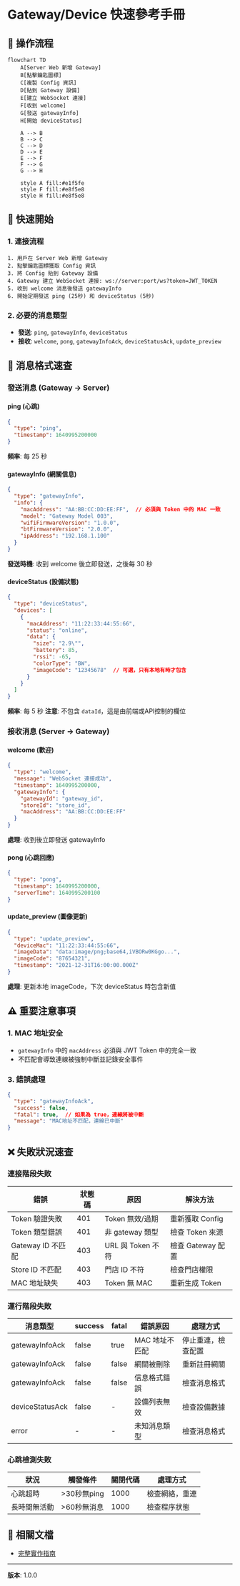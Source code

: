 # Gateway/Device 快速參考手冊

## 🔄 操作流程

```mermaid
flowchart TD
    A[Server Web 新增 Gateway]
    B[點擊鑰匙圖標]
    C[複製 Config 資訊]
    D[貼到 Gateway 設備]
    E[建立 WebSocket 連接]
    F[收到 welcome]
    G[發送 gatewayInfo]
    H[開始 deviceStatus]

    A --> B
    B --> C
    C --> D
    D --> E
    E --> F
    F --> G
    G --> H

    style A fill:#e1f5fe
    style F fill:#e8f5e8
    style H fill:#e8f5e8
```

## 🚀 快速開始

### 1. 連接流程
```
1. 用戶在 Server Web 新增 Gateway
2. 點擊鑰匙圖標獲取 Config 資訊
3. 將 Config 貼到 Gateway 設備
4. Gateway 建立 WebSocket 連接: ws://server:port/ws?token=JWT_TOKEN
5. 收到 welcome 消息後發送 gatewayInfo
6. 開始定期發送 ping (25秒) 和 deviceStatus (5秒)
```

### 2. 必要的消息類型
- **發送**: `ping`, `gatewayInfo`, `deviceStatus`
- **接收**: `welcome`, `pong`, `gatewayInfoAck`, `deviceStatusAck`, `update_preview`

## 📨 消息格式速查

### 發送消息 (Gateway → Server)

#### ping (心跳)
```json
{
  "type": "ping",
  "timestamp": 1640995200000
}
```
**頻率**: 每 25 秒

#### gatewayInfo (網關信息)
```json
{
  "type": "gatewayInfo",
  "info": {
    "macAddress": "AA:BB:CC:DD:EE:FF",  // 必須與 Token 中的 MAC 一致
    "model": "Gateway Model 003",
    "wifiFirmwareVersion": "1.0.0",
    "btFirmwareVersion": "2.0.0",
    "ipAddress": "192.168.1.100"
  }
}
```
**發送時機**: 收到 welcome 後立即發送，之後每 30 秒

#### deviceStatus (設備狀態)
```json
{
  "type": "deviceStatus",
  "devices": [
    {
      "macAddress": "11:22:33:44:55:66",
      "status": "online",
      "data": {
        "size": "2.9\"",
        "battery": 85,
        "rssi": -65,
        "colorType": "BW",
        "imageCode": "12345678"  // 可選，只有本地有時才包含
      }
    }
  ]
}
```
**頻率**: 每 5 秒
**注意**: 不包含 `dataId`，這是由前端或API控制的欄位

### 接收消息 (Server → Gateway)

#### welcome (歡迎)
```json
{
  "type": "welcome",
  "message": "WebSocket 連接成功",
  "timestamp": 1640995200000,
  "gatewayInfo": {
    "gatewayId": "gateway_id",
    "storeId": "store_id",
    "macAddress": "AA:BB:CC:DD:EE:FF"
  }
}
```
**處理**: 收到後立即發送 gatewayInfo

#### pong (心跳回應)
```json
{
  "type": "pong",
  "timestamp": 1640995200000,
  "serverTime": 1640995200100
}
```

#### update_preview (圖像更新)
```json
{
  "type": "update_preview",
  "deviceMac": "11:22:33:44:55:66",
  "imageData": "data:image/png;base64,iVBORw0KGgo...",
  "imageCode": "87654321",
  "timestamp": "2021-12-31T16:00:00.000Z"
}
```
**處理**: 更新本地 imageCode，下次 deviceStatus 時包含新值

## ⚠️ 重要注意事項

### 1. MAC 地址安全
- `gatewayInfo` 中的 `macAddress` 必須與 JWT Token 中的完全一致
- 不匹配會導致連線被強制中斷並記錄安全事件

### 3. 錯誤處理
```json
{
  "type": "gatewayInfoAck",
  "success": false,
  "fatal": true,  // 如果為 true，連線將被中斷
  "message": "MAC地址不匹配，連線已中斷"
}
```

## ❌ 失敗狀況速查

### 連接階段失敗
| 錯誤 | 狀態碼 | 原因 | 解決方法 |
|------|--------|------|----------|
| Token 驗證失敗 | 401 | Token 無效/過期 | 重新獲取 Config |
| Token 類型錯誤 | 401 | 非 gateway 類型 | 檢查 Token 來源 |
| Gateway ID 不匹配 | 403 | URL 與 Token 不符 | 檢查 Gateway 配置 |
| Store ID 不匹配 | 403 | 門店 ID 不符 | 檢查門店權限 |
| MAC 地址缺失 | 403 | Token 無 MAC | 重新生成 Token |

### 運行階段失敗
| 消息類型 | success | fatal | 錯誤原因 | 處理方式 |
|----------|---------|-------|----------|----------|
| gatewayInfoAck | false | true | MAC 地址不匹配 | 停止重連，檢查配置 |
| gatewayInfoAck | false | false | 網關被刪除 | 重新註冊網關 |
| gatewayInfoAck | false | false | 信息格式錯誤 | 檢查消息格式 |
| deviceStatusAck | false | - | 設備列表無效 | 檢查設備數據 |
| error | - | - | 未知消息類型 | 檢查消息格式 |

### 心跳檢測失敗
| 狀況 | 觸發條件 | 關閉代碼 | 處理方式 |
|------|----------|----------|----------|
| 心跳超時 | >30秒無ping | 1000 | 檢查網絡，重連 |
| 長時間無活動 | >60秒無消息 | 1000 | 檢查程序狀態 |

## 🔗 相關文檔

- [完整實作指南](./Gateway-Device-Implementation-Guide.md)
---

**版本**: 1.0.0
